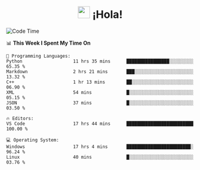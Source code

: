 <div align="center"><h1><img src="https://github.com/blackcater/blackcater/raw/main/images/Hi.gif" height="32"/> ¡Hola!</h1>
</div>

<!--START_SECTION:waka-->
![Code Time](http://img.shields.io/badge/Code%20Time-646%20hrs%203%20mins-blue)

📊 **This Week I Spent My Time On** 

```text
💬 Programming Languages: 
Python                   11 hrs 35 mins      ████████████████░░░░░░░░░   65.35 % 
Markdown                 2 hrs 21 mins       ███░░░░░░░░░░░░░░░░░░░░░░   13.32 % 
C++                      1 hr 13 mins        ██░░░░░░░░░░░░░░░░░░░░░░░   06.90 % 
XML                      54 mins             █░░░░░░░░░░░░░░░░░░░░░░░░   05.15 % 
JSON                     37 mins             █░░░░░░░░░░░░░░░░░░░░░░░░   03.50 % 

🔥 Editors: 
VS Code                  17 hrs 44 mins      █████████████████████████   100.00 % 

💻 Operating System: 
Windows                  17 hrs 4 mins       ████████████████████████░   96.24 % 
Linux                    40 mins             █░░░░░░░░░░░░░░░░░░░░░░░░   03.76 % 
```


<!--END_SECTION:waka-->